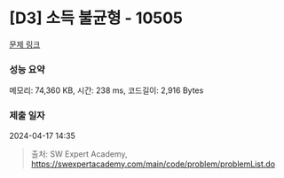 # [D3] 소득 불균형 - 10505 

[문제 링크](https://swexpertacademy.com/main/code/problem/problemDetail.do?contestProbId=AXNP4CvauaMDFAXS) 

### 성능 요약

메모리: 74,360 KB, 시간: 238 ms, 코드길이: 2,916 Bytes

### 제출 일자

2024-04-17 14:35



> 출처: SW Expert Academy, https://swexpertacademy.com/main/code/problem/problemList.do